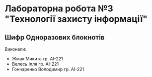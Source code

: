 # Лабораторна робота №3 "Технології захисту інформації"

## Шифр Одноразових блокнотів

Виконали:
- Жмак Микита гр. АІ-221
- Велесь Ілля гр. АІ-221
- Гончаренко Володимир гр. АІ-221